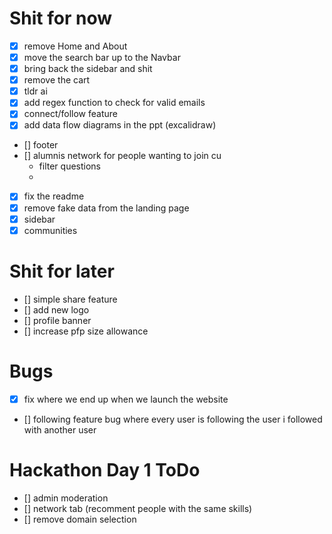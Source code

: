 # Shit for now
- [x] remove Home and About 
- [x] move the search bar up to the Navbar 
- [x] bring back the sidebar and shit
- [x] remove the cart 
- [x] tldr ai 
- [x] add regex function to check for valid emails 
- [x] connect/follow feature
- [x] add data flow diagrams in the ppt (excalidraw)
- [] footer
- [] alumnis network for people wanting to join cu
    - filter questions
    - 
- [x] fix the readme
- [x] remove fake data from the landing page
- [x] sidebar
- [x] communities

# Shit for later
- [] simple share feature
- [] add new logo
- [] profile banner
- [] increase pfp size allowance

# Bugs
- [x] fix where we end up when we launch the website
- [] following feature bug where every user is following the user i followed with another user  

# Hackathon Day 1 ToDo
- [] admin moderation 
- [] network tab (recomment people with the same skills)
- [] remove domain selection